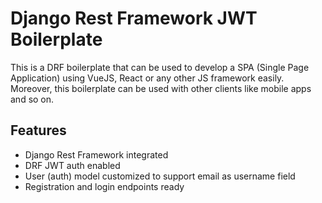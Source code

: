 # Django Rest Framework JWT Boilerplate
This is a DRF boilerplate that can be used to develop a SPA (Single Page Application) using VueJS, React or any other JS framework easily. Moreover, this boilerplate can be used with other clients like mobile apps and so on.

## Features
- Django Rest Framework integrated
- DRF JWT auth enabled
- User (auth) model customized to support email as username field
- Registration and login endpoints ready